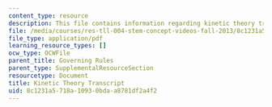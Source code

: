 ```yaml
---
content_type: resource
description: This file contains information regarding kinetic theory transcript.
file: /media/courses/res-tll-004-stem-concept-videos-fall-2013/8c1231a5718a10930bdaa8781df2a4f2_MITRES_TLL-004F13_KineTheo.pdf
file_type: application/pdf
learning_resource_types: []
ocw_type: OCWFile
parent_title: Governing Rules
parent_type: SupplementalResourceSection
resourcetype: Document
title: Kinetic Theory Transcript
uid: 8c1231a5-718a-1093-0bda-a8781df2a4f2
---
```

